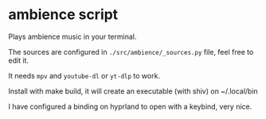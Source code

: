 # ambience script

Plays ambience music in your terminal.

The sources are configured in `./src/ambience/_sources.py` file, feel free to
edit it.

It needs `mpv` and `youtube-dl` or `yt-dlp` to work.

Install with make build, it will create an executable (with shiv) on
~/.local/bin

I have configured a binding on hyprland to open with a keybind, very nice.
